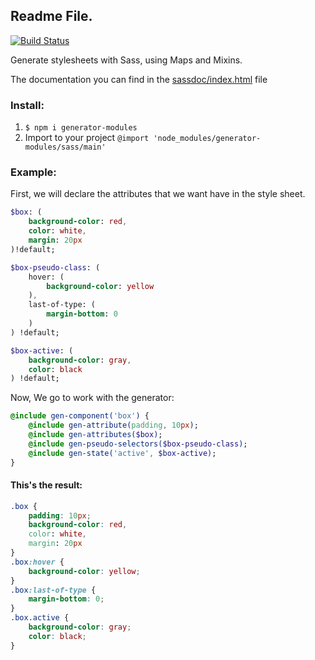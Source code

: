 ## Readme File.

[![Build Status](https://travis-ci.org/manuelitox/generator-modules.svg)](https://travis-ci.org/manuelitox/generator-modules)

Generate stylesheets with Sass, using Maps and Mixins.

The documentation you can find in the [sassdoc/index.html](https://github.com/manuelitox/generator-modules/blob/master/sassdoc/index.html) file

### Install:

1. ```$ npm i generator-modules ```
2. Import to your project ```@import 'node_modules/generator-modules/sass/main' ```

### Example:

First, we will declare the attributes that we want have in the style sheet.

```sass
$box: (
	background-color: red,
	color: white,
	margin: 20px
)!default;

$box-pseudo-class: (
	hover: (
		background-color: yellow
	),
	last-of-type: (
		margin-bottom: 0
	)
) !default;

$box-active: (
	background-color: gray,
	color: black
) !default;
```

Now, We go to work with the generator:

```sass
@include gen-component('box') {
	@include gen-attribute(padding, 10px);
	@include gen-attributes($box);
	@include gen-pseudo-selectors($box-pseudo-class);
	@include gen-state('active', $box-active);
}
```


#### This's the result:

```css
.box {
	padding: 10px;
	background-color: red,
	color: white,
	margin: 20px	
}
.box:hover {
	background-color: yellow;
}
.box:last-of-type {
	margin-bottom: 0;
}
.box.active {
	background-color: gray;
	color: black;
}
```